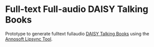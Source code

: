 # Full-text Full-audio DAISY Talking Books

Prototype to generate fulltext fullaudio [DAISY Talking Books][] using
the [Annosoft Lipsync Tool][].

[DAISY Talking Books]: http://www.daisy.org/daisypedia/daisy-digital-talking-book
[Annosoft Lipsync Tool]: http://www.annosoft.com/
